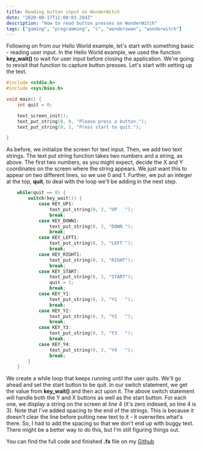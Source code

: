 ```yaml
---
title: Reading button input on WonderWitch
date: "2020-08-17T11:00:03.284Z"
description: "How to read button presses on WonderWitch"
tags: ["gaming", "programming", "c", "wonderswan", "wonderwitch"]
---
```


Following on from our Hello World example, let's start with something basic - reading user input.
In the Hello World example, we used the function **key_wait()** to wait for user input before
closing the application.  We're going to revisit that function to capture button presses.
Let's start with setting up the text.

```c
#include <stdio.h>
#include <sys/bios.h>

void main() {
	int quit = 0;

    text_screen_init();
    text_put_string(0, 0, "Please press a button.");
	text_put_string(0, 1, "Press start to quit.");

}
```

As before, we initialize the screen for text input.  Then, we add two text strings.  The
text put string function takes two numbers and a string, as above.  The first two numbers,
as you might expect, decide the X and Y coordinates on the screen where the string appears.
We just want this to appear on two different lines, so we use 0 and 1.  Further, we put an
integer at the top, **quit**, to deal with the loop we'll be adding in the next step.

```c
	while(quit == 0) {
		switch(key_wait()) {
			case KEY_UP1:
				text_put_string(0, 3, "UP   ");
				break;
			case KEY_DOWN1:
				text_put_string(0, 3, "DOWN ");
				break;
			case KEY_LEFT1:
				text_put_string(0, 3, "LEFT ");
				break;
			case KEY_RIGHT1:
				text_put_string(0, 3, "RIGHT");
				break;
			case KEY_START:
				text_put_string(0, 3, "START");
				quit = 1;
				break;
			case KEY_Y1:
				text_put_string(0, 3, "Y1   ");
				break;
			case KEY_Y2:
				text_put_string(0, 3, "Y2   ");
				break;
			case KEY_Y3:
				text_put_string(0, 3, "Y3   ");
				break;
			case KEY_Y4:
				text_put_string(0, 3, "Y4   ");
				break;
		}
	}
```

We create a while loop that keeps running until the user quits.  We'll go ahead and set the
start button to be quit.  In our switch statement, we get the value from **key_wait()** and
then act upon it.  The above switch statement will handle both the Y and X buttons as well
as the start button.  For each one, we display a string on the screen at line 4 (it's zero
indexed, so line 4 is 3).  Note that I've added spacing to the end of the strings.  This is
because it doesn't clear the line before putting new text to it - it overwrites what's there.
So, I had to add the spacing so that we don't end up with buggy text.  There might be a better
way to do this, but I'm still figuring things out.

You can find the full code and finished **.fx** file on my [Github](https://github.com/dwalizer/wonderwitch)